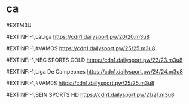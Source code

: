 # ca
#EXTM3U

#EXTINF:-1,LaLiga
https://cdn1.dailysport.pw/20/20.m3u8

#EXTINF:-1,#VAMOS
https://cdn1.dailysport.pw/25/25.m3u8

#EXTINF:-1,NBC SPORTS GOLD
https://cdn1.dailysport.pw/23/23.m3u8

#EXTINF:-1,Liga De Campeones
https://cdn1.dailysport.pw/24/24.m3u8

#EXTINF:-1,#VAM0S
https://cdn1.dailysport.pw/25/25.m3u8

#EXTINF:-1,BEIN SPORTS HD
https://cdn1.dailysport.pw/21/21.m3u8
